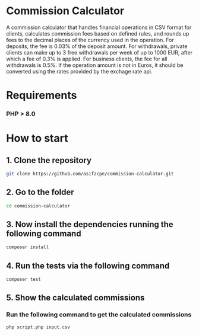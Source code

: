 # Commission Calculator

A commission calculator that handles financial operations in CSV format for clients, calculates commission fees based on defined rules, and rounds up fees to the decimal places of the currency used in the operation. For deposits, the fee is 0.03% of the deposit amount. For withdrawals, private clients can make up to 3 free withdrawals per week of up to 1000 EUR, after which a fee of 0.3% is applied. For business clients, the fee for all withdrawals is 0.5%. If the operation amount is not in Euros, it should be converted using the rates provided by the exchage rate api.

# Requirements

### PHP > 8.0

# How to start

## 1. Clone the repository

```bash
git clone https://github.com/asifzcpe/commission-calculator.git
```

## 2. Go to the folder

```bash
cd commission-calculator
```

## 3. Now install the dependencies running the following command

```bash
composer install
```

## 4. Run the tests via the following command

```bash
composer test
```

## 5. Show the calculated commissions

### Run the following command to get the calculated commissions

```bash
php script.php input.csv
```
